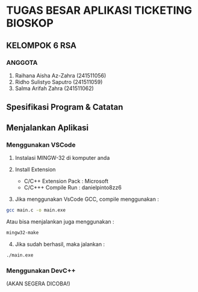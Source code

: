 # TUGAS BESAR APLIKASI TICKETING BIOSKOP
## KELOMPOK 6 RSA

### ANGGOTA
1. Raihana Aisha Az-Zahra (241511056)
2. Ridho Sulistyo Saputro (241511059)
3. Salma Arifah Zahra (241511062)

## Spesifikasi Program & Catatan


## Menjalankan Aplikasi

### Menggunakan VSCode
1. Instalasi MINGW-32 di komputer anda

2. Install Extension
    - C/C++ Extension Pack : Microsoft
    - C/C+++ Compile Run : danielpinto8zz6

3. Jika menggunakan VsCode GCC, compile menggunakan :
```bash
gcc main.c -o main.exe
```
Atau bisa menjalankan juga menggunakan : 
```bash
mingw32-make
```

4. Jika sudah berhasil, maka jalankan :
```bash
./main.exe
```

### Menggunakan DevC++

(AKAN SEGERA DICOBA!)